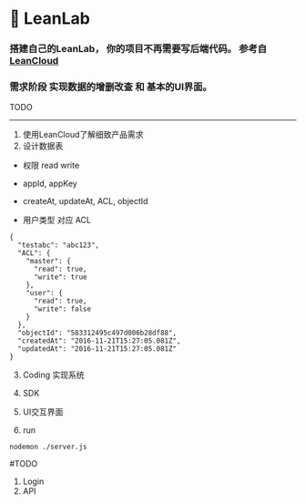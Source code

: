 # :dragon_face: LeanLab

### 搭建自己的LeanLab， 你的项目不再需要写后端代码。 参考自[LeanCloud](https://leancloud.cn/)

### 需求阶段 实现数据的增删改查 和 基本的UI界面。

TODO
***

1. 使用LeanCloud了解细致产品需求
2. 设计数据表


- 权限 read write
- appId, appKey
- createAt, updateAt, ACL, objectId

- 用户类型 对应 ACL

```
{
  "testabc": "abc123",
  "ACL": {
    "master": {
      "read": true,
      "write": true
    },
    "user": {
      "read": true,
      "write": false
    }
  },
  "objectId": "583312495c497d006b28df88",
  "createdAt": "2016-11-21T15:27:05.081Z",
  "updatedAt": "2016-11-21T15:27:05.081Z"
}
```

3. Coding 实现系统
4. SDK
4. UI交互界面

5. run
```
nodemon ./server.js
```





#TODO
1. Login
2. API
